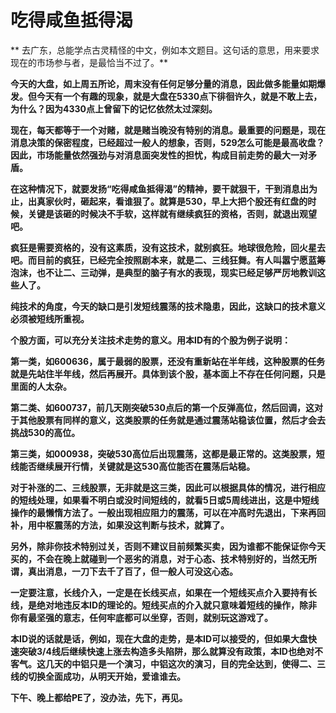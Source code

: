 吃得咸鱼抵得渴
====



** 去广东，总能学点古灵精怪的中文，例如本文题目。这句话的意思，用来要求现在的市场参与者，是最恰当不过了。**

**今天的大盘，如上周五所论，周末没有任何足够分量的消息，因此做多能量如期爆发。但今天有一个有趣的现象，就是大盘在5330点下徘徊许久，就是不敢上去，为什么？因为4330点上曾留下的记忆依然太过深刻。**

**现在，每天都等于一个对赌，就是赌当晚没有特别的消息。最重要的问题是，现在消息决策的保密程度，已经超过一般人的想象，否则，529怎么可能是最高收盘？因此，市场能量依然强劲与对消息面突发性的担忧，构成目前走势的最大一对矛盾。**

**在这种情况下，就要发扬“吃得咸鱼抵得渴”的精神，要干就狠干，干到消息出为止，出真家伙时，砸起来，看谁狠了。就算是530，早上大把个股还有红盘的时候，关键是该砸的时候决不手软，这样就有继续疯狂的资格，否则，就退出观望吧。**

**疯狂是需要资格的，没有这素质，没有这技术，就别疯狂。地球很危险，回火星去吧。而目前的疯狂，已经完全按照剧本来，就是二、三线狂舞。有人叫嚣宁愿蓝筹泡沫，也不让二、三动弹，是典型的脑子有水的表现，现实已经足够严厉地教训这些人了。**

**纯技术的角度，今天的缺口是引发短线震荡的技术隐患，因此，这缺口的技术意义必须被短线所重视。**

**个股方面，可以充分关注技术走势的意义。用本ID有的个股为例子说明：**

**第一类，如600636，属于最弱的股票，还没有重新站在半年线，这种股票的任务就是先站住半年线，然后再展开。具体到该个股，基本面上不存在任何问题，只是里面的人太杂。**

**第二类、如600737，前几天刚突破530点后的第一个反弹高位，然后回调，这对于其他股票有同样的意义，这类股票的任务就是通过震荡站稳该位置，然后才会去挑战530的高位。**

**第三类，如000938，突破530高位后出现震荡，这都是最正常的。这类股票，短线能否继续展开行情，关键就是这530高位能否在震荡后站稳。**

**对于补涨的二、三线股票，无非就是这三类，因此可以根据具体的情况，进行相应的短线处理，如果看不明白或没时间短线的，就看5日或5周线进出，这是中短线操作的最懒惰方法了。一般出现相应阻力的震荡，可以在冲高时先退出，下来再回补，用中枢震荡的方法，如果没这判断与技术，就算了。**

**另外，除非你技术特别过关，否则不建议目前频繁买卖，因为谁都不能保证你今天买的，不会在晚上就碰到一个恶劣的消息，对于心态、技术特别好的，当然无所谓，真出消息，一刀下去千了百了，但一般人可没这心态。**

**一定要注意，长线介入，一定是在长线买点，如果在一个短线买点介入要持有长线，是绝对地违反本ID的理论的。短线买点的介入就只意味着短线的操作，除非你有最坚强的意志，任何牢底都可以坐穿，否则，就别玩这游戏了。**

**本ID说的话就是话，例如，现在大盘的走势，是本ID可以接受的，但如果大盘快速突破3/4线后继续快速上涨去构造多头陷阱，那么就算没有政策，本ID也绝对不客气。这几天的中铝只是一个演习，中铝这次的演习，目的完全达到，使得二、三线的切换全面成功，从明天开始，爱谁谁去。**

**下午、晚上都给PE了，没办法，先下，再见。**
